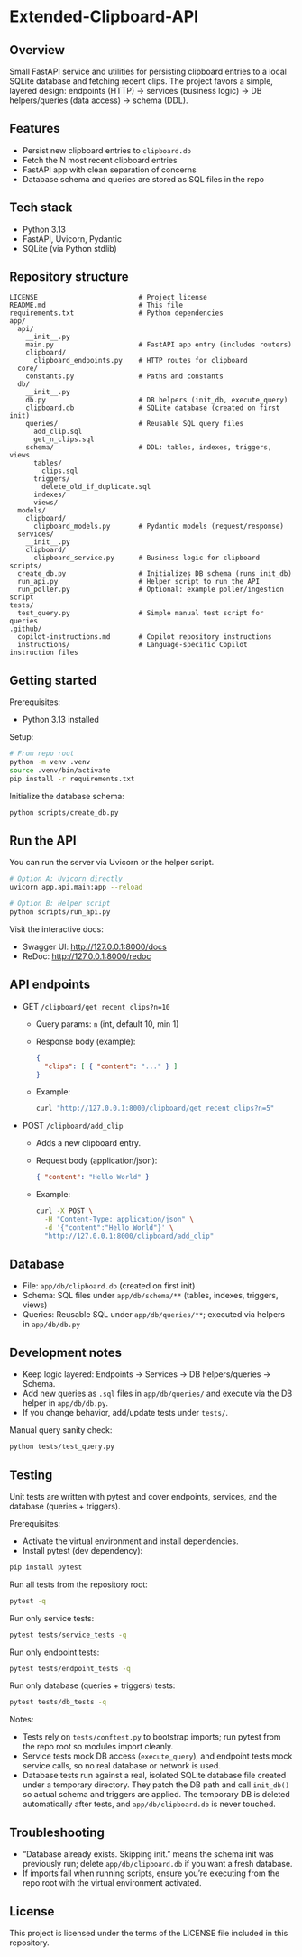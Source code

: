 # Extended-Clipboard-API

## Overview

Small FastAPI service and utilities for persisting clipboard entries to a local SQLite database and fetching recent clips. The project favors a simple, layered design: endpoints (HTTP) → services (business logic) → DB helpers/queries (data access) → schema (DDL).

## Features

- Persist new clipboard entries to `clipboard.db`
- Fetch the N most recent clipboard entries
- FastAPI app with clean separation of concerns
- Database schema and queries are stored as SQL files in the repo

## Tech stack

- Python 3.13
- FastAPI, Uvicorn, Pydantic
- SQLite (via Python stdlib)

## Repository structure

```text
LICENSE                         # Project license
README.md                       # This file
requirements.txt                # Python dependencies
app/
  api/
    __init__.py
    main.py                     # FastAPI app entry (includes routers)
    clipboard/
      clipboard_endpoints.py    # HTTP routes for clipboard
  core/
    constants.py                # Paths and constants
  db/
    __init__.py
    db.py                       # DB helpers (init_db, execute_query)
    clipboard.db                # SQLite database (created on first init)
    queries/                    # Reusable SQL query files
      add_clip.sql
      get_n_clips.sql
    schema/                     # DDL: tables, indexes, triggers, views
      tables/
        clips.sql
      triggers/
        delete_old_if_duplicate.sql
      indexes/
      views/
  models/
    clipboard/
      clipboard_models.py       # Pydantic models (request/response)
  services/
    __init__.py
    clipboard/
      clipboard_service.py      # Business logic for clipboard
scripts/
  create_db.py                  # Initializes DB schema (runs init_db)
  run_api.py                    # Helper script to run the API
  run_poller.py                 # Optional: example poller/ingestion script
tests/
  test_query.py                 # Simple manual test script for queries
.github/
  copilot-instructions.md       # Copilot repository instructions
  instructions/                 # Language-specific Copilot instruction files
```

## Getting started

Prerequisites:

- Python 3.13 installed

Setup:

```bash
# From repo root
python -m venv .venv
source .venv/bin/activate
pip install -r requirements.txt
```

Initialize the database schema:

```bash
python scripts/create_db.py
```

## Run the API

You can run the server via Uvicorn or the helper script.

```bash
# Option A: Uvicorn directly
uvicorn app.api.main:app --reload

# Option B: Helper script
python scripts/run_api.py
```

Visit the interactive docs:

- Swagger UI: <http://127.0.0.1:8000/docs>
- ReDoc: <http://127.0.0.1:8000/redoc>

## API endpoints

- GET `/clipboard/get_recent_clips?n=10`
  - Query params: `n` (int, default 10, min 1)
  - Response body (example):

    ```json
    {
      "clips": [ { "content": "..." } ]
    }
    ```

  - Example:

    ```bash
    curl "http://127.0.0.1:8000/clipboard/get_recent_clips?n=5"
    ```

- POST `/clipboard/add_clip`
  - Adds a new clipboard entry.
  - Request body (application/json):

    ```json
    { "content": "Hello World" }
    ```

  - Example:

    ```bash
    curl -X POST \
      -H "Content-Type: application/json" \
      -d '{"content":"Hello World"}' \
      "http://127.0.0.1:8000/clipboard/add_clip"
    ```

## Database

- File: `app/db/clipboard.db` (created on first init)
- Schema: SQL files under `app/db/schema/**` (tables, indexes, triggers, views)
- Queries: Reusable SQL under `app/db/queries/**`; executed via helpers in `app/db/db.py`

## Development notes

- Keep logic layered: Endpoints → Services → DB helpers/queries → Schema.
- Add new queries as `.sql` files in `app/db/queries/` and execute via the DB helper in `app/db/db.py`.
- If you change behavior, add/update tests under `tests/`.

Manual query sanity check:

```bash
python tests/test_query.py
```

## Testing

Unit tests are written with pytest and cover endpoints, services, and the database (queries + triggers).

Prerequisites:

- Activate the virtual environment and install dependencies.
- Install pytest (dev dependency):

```bash
pip install pytest
```

Run all tests from the repository root:

```bash
pytest -q
```

Run only service tests:

```bash
pytest tests/service_tests -q
```

Run only endpoint tests:

```bash
pytest tests/endpoint_tests -q
```

Run only database (queries + triggers) tests:

```bash
pytest tests/db_tests -q
```

Notes:

- Tests rely on `tests/conftest.py` to bootstrap imports; run pytest from the repo root so modules import cleanly.
- Service tests mock DB access (`execute_query`), and endpoint tests mock service calls, so no real database or network is used.
- Database tests run against a real, isolated SQLite database file created under a temporary directory. They patch the DB path and call `init_db()` so actual schema and triggers are applied. The temporary DB is deleted automatically after tests, and `app/db/clipboard.db` is never touched.

## Troubleshooting

- “Database already exists. Skipping init.” means the schema init was previously run; delete `app/db/clipboard.db` if you want a fresh database.
- If imports fail when running scripts, ensure you’re executing from the repo root with the virtual environment activated.

## License

This project is licensed under the terms of the LICENSE file included in this repository.
